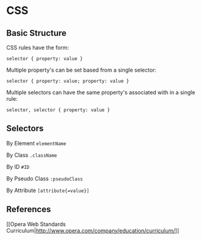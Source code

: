 # CSS
## Basic Structure

CSS rules have the form:

    selector { property: value }

Multiple property's can be set based from a single selector:

    selector { property: value; property: value }
    
Multiple selectors can have the same property's associated with in a
single rule:

    selector, selector { property: value }

## Selectors

By Element `elementName`

By Class `.className`

By ID `#ID`

By Pseudo Class `:pseudoClass`

By Attribute `[attribute{=value}]`

## References
[[Opera Web Standards Curriculum|http://www.opera.com/company/education/curriculum/]]